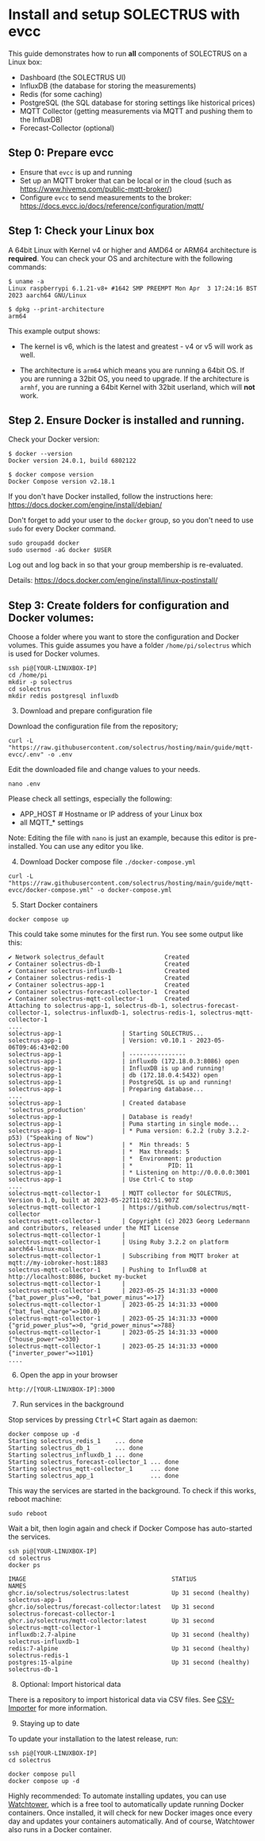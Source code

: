 # Install and setup SOLECTRUS with evcc

This guide demonstrates how to run **all** components of SOLECTRUS on a Linux box:

- Dashboard (the SOLECTRUS UI)
- InfluxDB (the database for storing the measurements)
- Redis (for some caching)
- PostgreSQL (the SQL database for storing settings like historical prices)
- MQTT Collector (getting measurements via MQTT and pushing them to the InfluxDB)
- Forecast-Collector (optional)

## Step 0: Prepare evcc

- Ensure that `evcc` is up and running
- Set up an MQTT broker that can be local or in the cloud (such as https://www.hivemq.com/public-mqtt-broker/)
- Configure `evcc` to send measurements to the broker: https://docs.evcc.io/docs/reference/configuration/mqtt/

## Step 1: Check your Linux box

A 64bit Linux with Kernel v4 or higher and AMD64 or ARM64 architecture is **required**. You can check your OS and architecture with the following commands:

```console
$ uname -a
Linux raspberrypi 6.1.21-v8+ #1642 SMP PREEMPT Mon Apr  3 17:24:16 BST 2023 aarch64 GNU/Linux

$ dpkg --print-architecture
arm64
```

This example output shows:

- The kernel is v6, which is the latest and greatest - v4 or v5 will work as well.

- The architecture is `arm64` which means you are running a 64bit OS. If you are running a 32bit OS, you need to upgrade. If the architecture is `armhf`, you are running a 64bit Kernel with 32bit userland, which will **not** work.

## Step 2. Ensure Docker is installed and running.

Check your Docker version:

```console
$ docker --version
Docker version 24.0.1, build 6802122

$ docker compose version
Docker Compose version v2.18.1
```

If you don't have Docker installed, follow the instructions here:
https://docs.docker.com/engine/install/debian/

Don't forget to add your user to the `docker` group, so you don't need to use `sudo` for every Docker command.

```console
sudo groupadd docker
sudo usermod -aG docker $USER
```

Log out and log back in so that your group membership is re-evaluated.

Details:
https://docs.docker.com/engine/install/linux-postinstall/

## Step 3: Create folders for configuration and Docker volumes:

Choose a folder where you want to store the configuration and Docker volumes. This guide assumes you have a folder `/home/pi/solectrus` which is used for Docker volumes.

```console
ssh pi@[YOUR-LINUXBOX-IP]
cd /home/pi
mkdir -p solectrus
cd solectrus
mkdir redis postgresql influxdb
```

3. Download and prepare configuration file

Download the configuration file from the repository;

```console
curl -L "https://raw.githubusercontent.com/solectrus/hosting/main/guide/mqtt-evcc/.env" -o .env
```

Edit the downloaded file and change values to your needs.

```console
nano .env
```

Please check all settings, especially the following:

- APP_HOST # Hostname or IP address of your Linux box
- all MQTT\_\* settings

Note: Editing the file with `nano` is just an example, because this editor is pre-installed. You can use any editor you like.

4. Download Docker compose file `./docker-compose.yml`

```console
curl -L "https://raw.githubusercontent.com/solectrus/hosting/main/guide/mqtt-evcc/docker-compose.yml" -o docker-compose.yml
```

5. Start Docker containers

```console
docker compose up
```

This could take some minutes for the first run. You see some output like this:

```
✔ Network solectrus_default                 Created
✔ Container solectrus-db-1                  Created
✔ Container solectrus-influxdb-1            Created
✔ Container solectrus-redis-1               Created
✔ Container solectrus-app-1                 Created
✔ Container solectrus-forecast-collector-1  Created
✔ Container solectrus-mqtt-collector-1      Created
Attaching to solectrus-app-1, solectrus-db-1, solectrus-forecast-collector-1, solectrus-influxdb-1, solectrus-redis-1, solectrus-mqtt-collector-1
....
solectrus-app-1                 | Starting SOLECTRUS...
solectrus-app-1                 | Version: v0.10.1 - 2023-05-06T09:46:43+02:00
solectrus-app-1                 | ----------------
solectrus-app-1                 | influxdb (172.18.0.3:8086) open
solectrus-app-1                 | InfluxDB is up and running!
solectrus-app-1                 | db (172.18.0.4:5432) open
solectrus-app-1                 | PostgreSQL is up and running!
solectrus-app-1                 | Preparing database...
....
solectrus-app-1                 | Created database 'solectrus_production'
solectrus-app-1                 | Database is ready!
solectrus-app-1                 | Puma starting in single mode...
solectrus-app-1                 | * Puma version: 6.2.2 (ruby 3.2.2-p53) ("Speaking of Now")
solectrus-app-1                 | *  Min threads: 5
solectrus-app-1                 | *  Max threads: 5
solectrus-app-1                 | *  Environment: production
solectrus-app-1                 | *          PID: 11
solectrus-app-1                 | * Listening on http://0.0.0.0:3001
solectrus-app-1                 | Use Ctrl-C to stop
....
solectrus-mqtt-collector-1      | MQTT collector for SOLECTRUS, Version 0.1.0, built at 2023-05-22T11:02:51.907Z
solectrus-mqtt-collector-1      | https://github.com/solectrus/mqtt-collector
solectrus-mqtt-collector-1      | Copyright (c) 2023 Georg Ledermann and contributors, released under the MIT License
solectrus-mqtt-collector-1      |
solectrus-mqtt-collector-1      | Using Ruby 3.2.2 on platform aarch64-linux-musl
solectrus-mqtt-collector-1      | Subscribing from MQTT broker at mqtt://my-iobroker-host:1883
solectrus-mqtt-collector-1      | Pushing to InfluxDB at http://localhost:8086, bucket my-bucket
solectrus-mqtt-collector-1      |
solectrus-mqtt-collector-1      | 2023-05-25 14:31:33 +0000 {"bat_power_plus"=>0, "bat_power_minus"=>17}
solectrus-mqtt-collector-1      | 2023-05-25 14:31:33 +0000 {"bat_fuel_charge"=>100.0}
solectrus-mqtt-collector-1      | 2023-05-25 14:31:33 +0000 {"grid_power_plus"=>0, "grid_power_minus"=>788}
solectrus-mqtt-collector-1      | 2023-05-25 14:31:33 +0000 {"house_power"=>330}
solectrus-mqtt-collector-1      | 2023-05-25 14:31:33 +0000 {"inverter_power"=>1101}
....
```

6. Open the app in your browser

`http://[YOUR-LINUXBOX-IP]:3000`

7. Run services in the background

Stop services by pressing <kbd>Ctrl+C</kbd>
Start again as daemon:

```console
docker compose up -d
Starting solectrus_redis_1    ... done
Starting solectrus_db_1       ... done
Starting solectrus_influxdb_1 ... done
Starting solectrus_forecast-collector_1 ... done
Starting solectrus_mqtt-collector_1     ... done
Starting solectrus_app_1                ... done
```

This way the services are started in the background. To check if this works, reboot machine:

```console
sudo reboot
```

Wait a bit, then login again and check if Docker Compose has auto-started the services.

```console
ssh pi@[YOUR-LINUXBOX-IP]
cd solectrus
docker ps

IMAGE                                         STAT1US                  NAMES
ghcr.io/solectrus/solectrus:latest            Up 31 second (healthy)   solectrus-app-1
ghcr.io/solectrus/forecast-collector:latest   Up 31 second             solectrus-forecast-collector-1
ghcr.io/solectrus/mqtt-collector:latest       Up 31 second             solectrus-mqtt-collector-1
influxdb:2.7-alpine                           Up 31 second (healthy)   solectrus-influxdb-1
redis:7-alpine                                Up 31 second (healthy)   solectrus-redis-1
postgres:15-alpine                            Up 31 second (healthy)   solectrus-db-1
```

8. Optional: Import historical data

There is a repository to import historical data via CSV files. See [CSV-Importer](https://github.com/solectrus/csv-importer) for more information.

9. Staying up to date

To update your installation to the latest release, run:

```console
ssh pi@[YOUR-LINUXBOX-IP]
cd solectrus

docker compose pull
docker compose up -d
```

Highly recommended: To automate installing updates, you can use [Watchtower](https://containrrr.dev/watchtower/), which is a free tool to automatically update running Docker containers. Once installed, it will check for new Docker images once every day and updates your containers automatically. And of course, Watchtower also runs in a Docker container.
